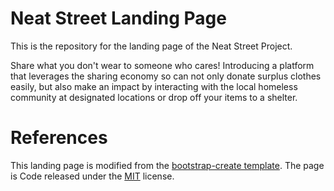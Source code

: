 # Neat Street Landing Page

This is the repository for the landing page of the Neat Street Project.

Share what you don't wear to someone who cares! Introducing a platform that leverages the sharing economy so can not only donate surplus clothes easily, but also make an impact by interacting with the local homeless community at designated locations or drop off your items to a shelter.

# References

This landing page is modified from the [bootstrap-create template](https://github.com/BlackrockDigital/startbootstrap-creative). 
The page is Code released under the [MIT](https://github.com/BlackrockDigital/startbootstrap-creative/blob/gh-pages/LICENSE) license.